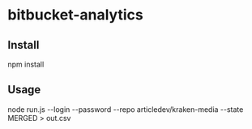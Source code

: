 # bitbucket-analytics

## Install
npm install

## Usage
node run.js --login <LOGIN> --password <PASSWORD> --repo articledev/kraken-media --state MERGED > out.csv
